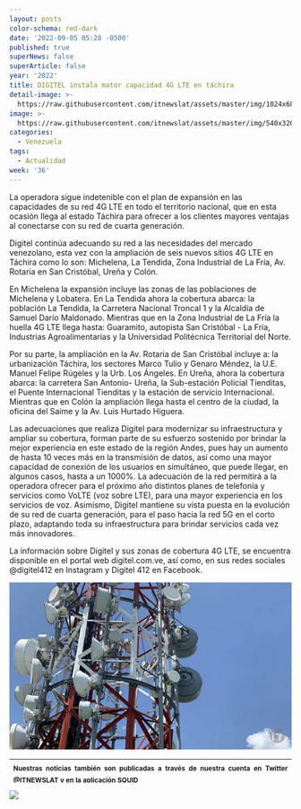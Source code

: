 ```yaml
---
layout: posts
color-schema: red-dark
date: '2022-09-05 05:28 -0500'
published: true
superNews: false
superArticle: false
year: '2022'
title: DIGITEL instala mator capacidad 4G LTE en táchira
detail-image: >-
  https://raw.githubusercontent.com/itnewslat/assets/master/img/1024x680/Antenas-4G-g.jpg
image: >-
  https://raw.githubusercontent.com/itnewslat/assets/master/img/540x320/Antenas-4G-p.jpg
categories:
  - Venezuela
tags:
  - Actualidad
week: '36'
---
```

La operadora sigue indetenible con el plan de expansión en las capacidades de su red 4G LTE en todo el territorio nacional, que en esta ocasión llega al estado Táchira para ofrecer a los clientes mayores ventajas al conectarse con su red de cuarta generación.

Digitel continúa adecuando su red a las necesidades del mercado venezolano, esta vez con la ampliación de seis nuevos sitios 4G LTE en Táchira como lo son: Michelena, La Tendida, Zona Industrial de La Fría, Av. Rotaria en San Cristóbal, Ureña y Colón.

En Michelena la expansión incluye las zonas de las poblaciones de Michelena y Lobatera. En La Tendida ahora la cobertura abarca: la población La Tendida, la Carretera Nacional Troncal 1 y la Alcaldía de Samuel Darío Maldonado. Mientras que en la Zona Industrial de La Fría la huella 4G LTE llega hasta: Guaramito, autopista San Cristóbal - La Fría, Industrias Agroalimentarias y la Universidad Politécnica Territorial del Norte.

Por su parte, la ampliación en la Av. Rotaria de San Cristóbal incluye a: la urbanización Táchira, los sectores Marco Tulio y Genaro Méndez, la U.E. Manuel Felipe Rúgeles y la Urb. Los Ángeles. En Ureña, ahora la cobertura abarca: la carretera San Antonio- Ureña, la Sub-estación Policial Tienditas, el Puente Internacional Tienditas y la estación de servicio Internacional. Mientras que en Colón la ampliación llega hasta el centro de la ciudad, la oficina del Saime y la Av. Luis Hurtado Higuera.

Las adecuaciones que realiza Digitel para modernizar su infraestructura y ampliar su cobertura, forman parte de su esfuerzo sostenido por brindar la mejor experiencia en este estado de la región Andes, pues hay un aumento de hasta 10 veces más en la transmisión de datos, así como una mayor capacidad de conexión de los usuarios en simultáneo, que puede llegar, en algunos casos, hasta a un 1000%.
La adecuación de la red permitirá a la operadora ofrecer para el próximo año distintos planes de telefonía y servicios como VoLTE (voz sobre LTE), para una mayor experiencia en los servicios de voz. Asimismo, Digitel mantiene su vista puesta en la evolución de su red de cuarta generación, para el paso hacia la red 5G en el corto plazo, adaptando toda su infraestructura para brindar servicios cada vez más innovadores.

La información sobre Digitel y sus zonas de cobertura 4G LTE, se encuentra disponible en el portal web digitel.com.ve, así como, en sus redes sociales @digitel412 en Instagram y Digitel 412 en Facebook.

![](https://raw.githubusercontent.com/itnewslat/assets/master/img/540x320/Antenas-4G-p.jpg)

<table style="height: 42px;" width="569">
<tbody>
<tr>
<td style="text-align: justify;"><sub><strong>Nuestras noticias también son publicadas a través de nuestra cuenta en Twitter <a href="https://twitter.com/itnewslat?lang=es">@ITNEWSLAT</a> y en la aplicación <a href="https://squidapp.co/en/">SQUID</a></strong></sub></td>
</tr>
</tbody>
</table>

<img src="https://tracker.metricool.com/c3po.jpg?hash=56f88a41e39ab42c063cc51676587a04"/>